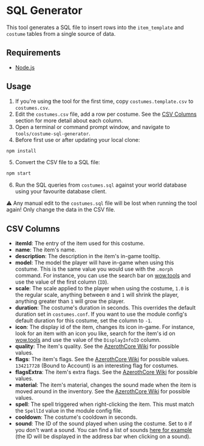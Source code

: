 # SQL Generator

This tool generates a SQL file to insert rows into the ``item_template`` and ``costume`` tables from a single source of data.

## Requirements

* [Node.js](https://nodejs.org/en/download/)

## Usage

1. If you're using the tool for the first time, copy `costumes.template.csv` to `costumes.csv`.
2. Edit the `costumes.csv` file, add a row per costume. See the [CSV Columns](#csv-columns) section for more detail about each column.
3. Open a terminal or command prompt window, and navigate to `tools/costume-sql-generator`.
4. Before first use or after updating your local clone:
```sh
npm install
```
5. Convert the CSV file to a SQL file:
```sh
npm start
```
6. Run the SQL queries from `costumes.sql` against your world database using your favourite database client.

⚠️ Any manual edit to the `costumes.sql` file will be lost when running the tool again! Only change the data in the CSV file.

## CSV Columns

* **itemId**: The entry of the item used for this costume.
* **name**: The item's name.
* **description**: The description in the item's in-game tooltip.
* **model**: The model the player will have in-game when using this costume. This is the same value you would use with the `.morph` command. For instance, you can use the search bar on [wow.tools](https://wow.tools/dbc/?dbc=creaturedisplayinfo&build=3.3.5.12340#page=1) and use the value of the first column (`ID`).
* **scale**: The scale applied to the player when using the costume, `1.0` is the regular scale, anything between `0` and `1` will shrink the player, anything greater than `1` will grow the player.
* **duration**: The costume's duration in seconds. This overrides the default duration set in `costumes.conf`. If you want to use the module config's default duration for this costume, set the column to `-1`.
* **icon**: The display id of the item, changes its icon in-game. For instance, look for an item with an icon you like, search for the item's id on [wow.tools](https://wow.tools/dbc/?dbc=item&build=3.3.5.12340#page=1) and use the value of the `DisplayInfoID` column.
* **quality**: The item's quality. See the [AzerothCore Wiki](https://www.azerothcore.org/wiki/item_template#quality) for possible values.
* **flags**: The item's flags. See the [AzerothCore Wiki](https://www.azerothcore.org/wiki/item_template#flags) for possible values. `134217728` (Bound to Account) is an interesting flag for costumes.
* **flagsExtra**: The item's extra flags. See the [AzerothCore Wiki](https://www.azerothcore.org/wiki/item_template#flagsextra) for possible values.
* **material**: The item's material, changes the sound made when the item is moved around in the inventory. See the [AzerothCore Wiki](https://www.azerothcore.org/wiki/item_template#material) for possible values.
* **spell**: The spell triggered when right-clicking the item. This must match the `SpellId` value in the module config file.
* **cooldown**: The costume's cooldown in seconds.
* **sound**: The ID of the sound played when using the costume. Set to `0` if you don't want a sound. You can find a list of sounds [here for example](https://wotlkdb.com/?sounds) (the ID will be displayed in the address bar when clicking on a sound).
